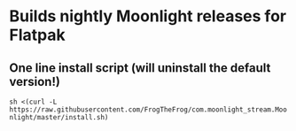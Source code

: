 # Builds nightly Moonlight releases for Flatpak

## One line install script (will uninstall the default version!)

```sh <(curl -L https://raw.githubusercontent.com/FrogTheFrog/com.moonlight_stream.Moonlight/master/install.sh)```
